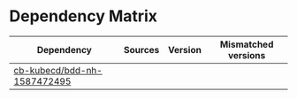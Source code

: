 # Dependency Matrix

Dependency | Sources | Version | Mismatched versions
---------- | ------- | ------- | -------------------
[cb-kubecd/bdd-nh-1587472495](https://github.com/cb-kubecd/bdd-nh-1587472495.git) |  | []() | 
